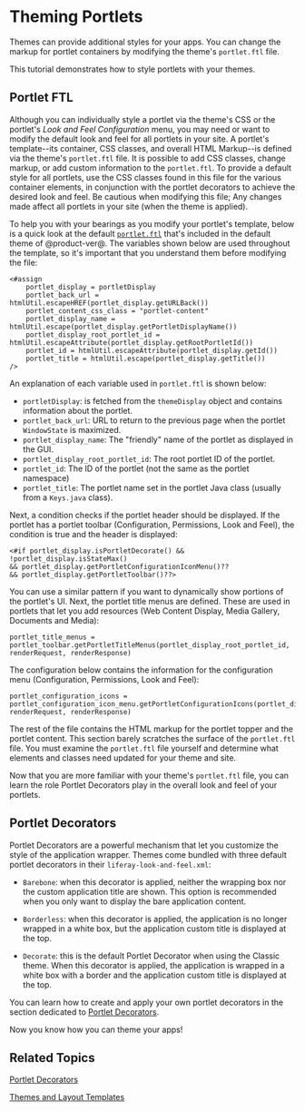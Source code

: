 # Theming Portlets [](id=theming-portlets)

Themes can provide additional styles for your apps. You can change the markup 
for portlet containers by modifying the theme's `portlet.ftl` file.

This tutorial demonstrates how to style portlets with your themes.

## Portlet FTL [](id=portlet-ftl)

Although you can individually style a portlet via the theme's CSS or the 
portlet's *Look and Feel Configuration* menu, you may need or want to modify the 
default look and feel for all portlets in your site. A portlet's template--its 
container, CSS classes, and overall HTML Markup--is defined via the theme's 
`portlet.ftl` file. It is possible to add CSS classes, change markup, or add 
custom information to the `portlet.ftl`. To provide a default style for all 
portlets, use the CSS classes found in this file for the various container 
elements, in conjunction with the portlet decorators to achieve the desired look 
and feel. Be cautious when modifying this file; Any changes made affect all 
portlets in your site (when the theme is applied).  

To help you with your bearings as you modify your portlet's template, below is a 
quick look at the default 
[`portlet.ftl`](https://github.com/liferay/liferay-portal/blob/7.1.x/modules/apps/foundation/frontend-theme/frontend-theme-classic/src/templates/portlet.ftl) 
that's included in the default theme of @product-ver@. The variables shown below 
are used throughout the template, so it's important that you understand them 
before modifying the file:

    <#assign
        portlet_display = portletDisplay
        portlet_back_url = htmlUtil.escapeHREF(portlet_display.getURLBack())
        portlet_content_css_class = "portlet-content"
        portlet_display_name = htmlUtil.escape(portlet_display.getPortletDisplayName())
        portlet_display_root_portlet_id = htmlUtil.escapeAttribute(portlet_display.getRootPortletId())
        portlet_id = htmlUtil.escapeAttribute(portlet_display.getId())
        portlet_title = htmlUtil.escape(portlet_display.getTitle())
    />
 
An explanation of each variable used in `portlet.ftl` is shown below:

- `portletDisplay`: is fetched from the `themeDisplay` object and contains 
  information about the portlet.
- `portlet_back_url`: URL to return to the previous page when the portlet 
  `WindowState` is maximized.
- `portlet_display_name`: The "friendly" name of the portlet as displayed in the
    GUI. 
- `portlet_display_root_portlet_id`: The root portlet ID of the portlet. 
- `portlet_id`: The ID of the portlet (not the same as the portlet namespace)
- `portlet_title`: The portlet name set in the portlet Java class 
  (usually from a `Keys.java` class).

Next, a condition checks if the portlet header should be displayed. If 
the portlet has a portlet toolbar (Configuration, Permissions, Look and Feel), 
the condition is true and the header is displayed:

    <#if portlet_display.isPortletDecorate() && !portlet_display.isStateMax() 
    && portlet_display.getPortletConfigurationIconMenu()?? 
    && portlet_display.getPortletToolbar()??>

You can use a similar pattern if you want to dynamically show portions of the 
portlet's UI. Next, the portlet title menus are defined. These are used in 
portlets that let you add resources (Web Content Display, Media Gallery, 
  Documents and Media):

    portlet_title_menus = portlet_toolbar.getPortletTitleMenus(portlet_display_root_portlet_id, renderRequest, renderResponse)

The configuration below contains the information for the configuration menu 
(Configuration, Permissions, Look and Feel):

    portlet_configuration_icons = portlet_configuration_icon_menu.getPortletConfigurationIcons(portlet_display_root_portlet_id, renderRequest, renderResponse)

The rest of the file contains the HTML markup for the portlet topper and the 
portlet content. This section barely scratches the surface of the `portlet.ftl` 
file. You must examine the `portlet.ftl` file yourself and determine what 
elements and classes need updated for your theme and site. 

Now that you are more familiar with your theme's `portlet.ftl` file, you can 
learn the role Portlet Decorators play in the overall look and feel of your 
portlets.

## Portlet Decorators [](id=portlet-decorators)

Portlet Decorators are a powerful mechanism that let you customize the style of 
the application wrapper. Themes come bundled with three default portlet 
decorators in their `liferay-look-and-feel.xml`:

- `Barebone`: when this decorator is applied, neither the wrapping box nor the 
custom application title are shown. This option is recommended when you only 
want to display the bare application content.

- `Borderless`: when this decorator is applied, the application is no longer 
wrapped in a white box, but the application custom title is displayed at the top.

- `Decorate`: this is the default Portlet Decorator when using the Classic 
theme. When this decorator is applied, the application is wrapped in a white box 
with a border and the application custom title is displayed at the top.

You can learn how to create and apply your own portlet decorators in the section 
dedicated to 
[Portlet Decorators](/develop/tutorials/-/knowledge_base/7-1/portlet-decorators).

Now you know how you can theme your apps!

## Related Topics [](id=related-topics)

[Portlet Decorators](/develop/tutorials/-/knowledge_base/7-1/portlet-decorators)

[Themes and Layout Templates](/develop/tutorials/-/knowledge_base/7-1/themes-and-layout-templates)